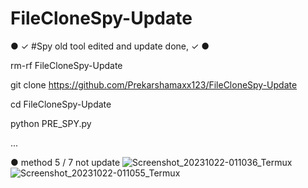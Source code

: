 # FileCloneSpy-Update


● ✓ #Spy old tool edited and update done, ✓ ●

rm-rf FileCloneSpy-Update

git clone https://github.com/Prekarshamaxx123/FileCloneSpy-Update

cd FileCloneSpy-Update

python PRE_SPY.py

...


● method 5 / 7 not update 
![Screenshot_20231022-011036_Termux](https://github.com/Prekarshamaxx123/FileCloneSpy-Update/assets/92394796/af463730-cc7f-440f-839d-45d09c6a58ef)
![Screenshot_20231022-011055_Termux](https://github.com/Prekarshamaxx123/FileCloneSpy-Update/assets/92394796/189b1625-ccba-4ef6-a907-68537f8ef52f)
